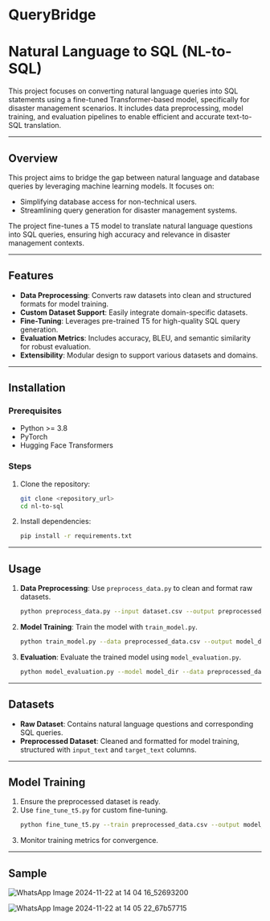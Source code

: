 # QueryBridge
# Natural Language to SQL (NL-to-SQL) 

This project focuses on converting natural language queries into SQL statements using a fine-tuned Transformer-based model, specifically for disaster management scenarios. It includes data preprocessing, model training, and evaluation pipelines to enable efficient and accurate text-to-SQL translation.

---

## Overview
This project aims to bridge the gap between natural language and database queries by leveraging machine learning models. It focuses on:
- Simplifying database access for non-technical users.
- Streamlining query generation for disaster management systems.

The project fine-tunes a T5 model to translate natural language questions into SQL queries, ensuring high accuracy and relevance in disaster management contexts.

---

## Features
- **Data Preprocessing**: Converts raw datasets into clean and structured formats for model training.
- **Custom Dataset Support**: Easily integrate domain-specific datasets.
- **Fine-Tuning**: Leverages pre-trained T5 for high-quality SQL query generation.
- **Evaluation Metrics**: Includes accuracy, BLEU, and semantic similarity for robust evaluation.
- **Extensibility**: Modular design to support various datasets and domains.

---

## Installation
### Prerequisites
- Python >= 3.8
- PyTorch
- Hugging Face Transformers

### Steps
1. Clone the repository:
   ```bash
   git clone <repository_url>
   cd nl-to-sql
   ```
2. Install dependencies:
   ```bash
   pip install -r requirements.txt
   ```

---

## Usage
1. **Data Preprocessing**:
   Use `preprocess_data.py` to clean and format raw datasets.
   ```bash
   python preprocess_data.py --input dataset.csv --output preprocessed_data.csv
   ```
2. **Model Training**:
   Train the model with `train_model.py`.
   ```bash
   python train_model.py --data preprocessed_data.csv --output model_dir
   ```
3. **Evaluation**:
   Evaluate the trained model using `model_evaluation.py`.
   ```bash
   python model_evaluation.py --model model_dir --data preprocessed_data.csv
   ```
   
---

## Datasets
- **Raw Dataset**: Contains natural language questions and corresponding SQL queries.
- **Preprocessed Dataset**: Cleaned and formatted for model training, structured with `input_text` and `target_text` columns.

---

## Model Training
1. Ensure the preprocessed dataset is ready.
2. Use `fine_tune_t5.py` for custom fine-tuning.
   ```bash
   python fine_tune_t5.py --train preprocessed_data.csv --output model_dir
   ```
3. Monitor training metrics for convergence.

---

## Sample
![WhatsApp Image 2024-11-22 at 14 04 16_52693200](https://github.com/user-attachments/assets/18a13e3d-b72d-470d-aff8-049be036505f)

![WhatsApp Image 2024-11-22 at 14 05 22_67b57715](https://github.com/user-attachments/assets/aa8ec998-c64d-487c-8bcf-539bf4913e1c)



